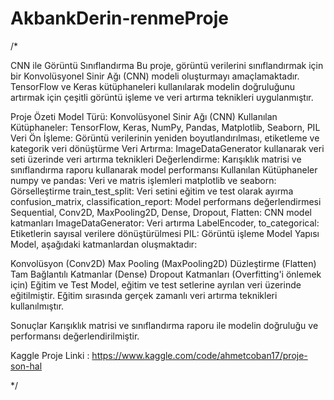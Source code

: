 # AkbankDerin-renmeProje


/*

CNN ile Görüntü Sınıflandırma Bu proje, görüntü verilerini sınıflandırmak için bir Konvolüsyonel Sinir Ağı (CNN) modeli oluşturmayı amaçlamaktadır. TensorFlow ve Keras kütüphaneleri kullanılarak modelin doğruluğunu artırmak için çeşitli görüntü işleme ve veri artırma teknikleri uygulanmıştır.

Proje Özeti Model Türü: Konvolüsyonel Sinir Ağı (CNN) Kullanılan Kütüphaneler: TensorFlow, Keras, NumPy, Pandas, Matplotlib, Seaborn, PIL Veri Ön İşleme: Görüntü verilerinin yeniden boyutlandırılması, etiketleme ve kategorik veri dönüştürme Veri Artırma: ImageDataGenerator kullanarak veri seti üzerinde veri artırma teknikleri Değerlendirme: Karışıklık matrisi ve sınıflandırma raporu kullanarak model performansı Kullanılan Kütüphaneler numpy ve pandas: Veri ve matris işlemleri matplotlib ve seaborn: Görselleştirme train_test_split: Veri setini eğitim ve test olarak ayırma confusion_matrix, classification_report: Model performans değerlendirmesi Sequential, Conv2D, MaxPooling2D, Dense, Dropout, Flatten: CNN model katmanları ImageDataGenerator: Veri artırma LabelEncoder, to_categorical: Etiketlerin sayısal verilere dönüştürülmesi PIL: Görüntü işleme Model Yapısı Model, aşağıdaki katmanlardan oluşmaktadır:

Konvolüsyon (Conv2D) Max Pooling (MaxPooling2D) Düzleştirme (Flatten) Tam Bağlantılı Katmanlar (Dense) Dropout Katmanları (Overfitting'i önlemek için) Eğitim ve Test Model, eğitim ve test setlerine ayrılan veri üzerinde eğitilmiştir. Eğitim sırasında gerçek zamanlı veri artırma teknikleri kullanılmıştır.

Sonuçlar Karışıklık matrisi ve sınıflandırma raporu ile modelin doğruluğu ve performansı değerlendirilmiştir.

Kaggle Proje Linki : https://www.kaggle.com/code/ahmetcoban17/proje-son-hal

*/
